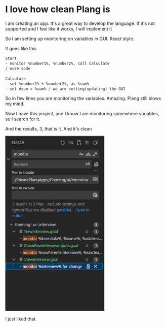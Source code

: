 # I love how clean Plang is

I am creating an app. It's a great way to develop the language. If it's not supported and I feel like it works, I will implement it

So I am setting up monitoring on variables in GUI. React style.

It goes like this

```plang
Start
- monitor %number1%, %number2%, call Calculate
/ more code

Calculate
- set %number1% + %number2%, as %sum%
- set #sum = %sum% / we are setting(updating) the GUI
```

So in few lines you are monitoring the variables. Amazing. Plang still blows my mind.

Now I have this project, and I know I am monitoring somewhere variables, so I search for it.

And the results, 3, that is it. And it's clean

![Search results for `monitor`](search_monitor.png)

I just liked that.



